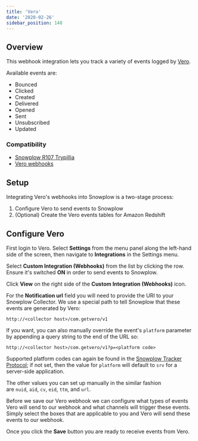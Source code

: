 ```yaml
---
title: 'Vero'
date: '2020-02-26'
sidebar_position: 140
---
```


## Overview

This webhook integration lets you track a variety of events logged by [Vero](https://www.getvero.com/).

Available events are:

- Bounced
- Clicked
- Created
- Delivered
- Opened
- Sent
- Unsubscribed
- Updated

### Compatibility

- [Snowplow R107 Trypillia](https://github.com/snowplow/snowplow/releases/tag/r107-trypillia)
- [Vero webhooks](https://help.getvero.com/articles/setting-up-veros-webhooks)

## Setup

Integrating Vero's webhooks into Snowplow is a two-stage process:

1. Configure Vero to send events to Snowplow
2. (Optional) Create the Vero events tables for Amazon Redshift

## [](https://github.com/snowplow/snowplow/wiki/Vero-webhook-setup#21-vero)Configure Vero

First login to Vero. Select **Settings** from the menu panel along the left-hand side of the screen, then navigate to **Integrations** in the Settings menu.

Select **Custom Integration (Webhooks)** from the list by clicking the row. Ensure it's switched **ON** in order to send events to Snowplow.

Click **View** on the right side of the **Custom Integration (Webhooks)** icon.

For the **Notification url** field you will need to provide the URI to your Snowplow Collector. We use a special path to tell Snowplow that these events are generated by Vero:

```markup
http://<collector host>/com.getvero/v1
```

If you want, you can also manually override the event's `platform` parameter by appending a query string to the end of the URL so:

```markup
http://<collector host>/com.getvero/v1?p=<platform code>
```

Supported platform codes can again be found in the [Snowplow Tracker Protocol](/docs/collecting-data/collecting-from-own-applications/snowplow-tracker-protocol/index.md); if not set, then the value for `platform` will default to `srv` for a server-side application.

The other values you can set up manually in the similar fashion are `nuid`, `aid`, `cv`, `eid`, `ttm`, and `url`.

Before we save our Vero webhook we can configure what types of events Vero will send to our webhook and what channels will trigger these events. Simply select the boxes that are applicable to you and Vero will send these events to our webhook.

Once you click the **Save** button you are ready to receive events from Vero.
